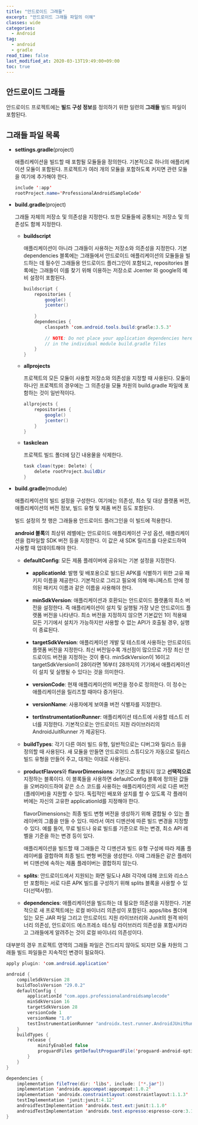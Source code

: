 ```yaml
---
title: "안드로이드 그래들"
excerpt: "안드로이드 그래들 파일의 이해"
classes: wide
categories: 
  - Android
tag:
  - android
  - gradle
read_time: false
last_modified_at: 2020-03-13T19:49:00+09:00
toc: true
---
```


## 안드로이드 그래들

안드로이드 프로젝트에는 **빌드 구성 정보**를 정의하기 위한 일련의 **그래들** 빌드 파일이 포함된다.



## 그래들 파일 목록

- **settings.gradle**(project)

  애플리케이션을 빌드할 때 포함될 모듈들을 정의한다. 기본적으로 하나의 애플리케이션 모듈이 포함된다. 프로젝트가 여러 개의 모듈을 포함하도록 커지면 관련 모듈을 여기에 추가해야 한다.

  ```java
  include ':app'
  rootProject.name='ProfessionalAndroidSampleCode'
  ```

- **build.gradle**(project)

  그래들 자체의 저장소 및 의존성을 지정한다. 또한 모듈들에 공통되는 저장소 및 의존성도 함께 지정한다.

  - **buildscript**

    애플리케이션이 아니라 그래들이 사용하는 저장소와 의존성을 지정한다. 기본 dependencies 블록에는 그래들에서 안드로이드 애플리케이션의 모듈들을 빌드하는 데 필수인 그래들용 안드로이드 플러그인이 포함되고, repositories 블록에는 그래들이 이를 찾기 위해 이용하는 저장소로 Jcenter 와 google의 예비 설정이 포함된다.

    ```java
    buildscript {
        repositories {
            google()
            jcenter()
            
        }
        dependencies {
            classpath 'com.android.tools.build:gradle:3.5.3'
            
            // NOTE: Do not place your application dependencies here; they belong
            // in the individual module build.gradle files
        }
    }
    ```

  - **allprojects**

    프로젝트의 모든 모듈이 사용할 저장소와 의존성을 지정할 때 사용된다. 모듈이 하나인 프로젝트의 경우에는 그 의존성을 모듈 차원의 build.gradle 파일에 포함하는 것이 일반적이다.

    ```java
    allprojects {
        repositories {
            google()
            jcenter()
        }
    }
    ```

  - **taskclean**

    프로젝트 빌드 폴더에 담긴 내용물을 삭제한다.

    ```java
    task clean(type: Delete) {
        delete rootProject.buildDir
    }
    ```

- **build.gradle**(module)

  애플리케이션의 빌드 설정을 구성한다. 여기에는 의존성, 최소 및 대상 플랫폼 버전, 애플리케이션의 버전 정보, 빌드 유형 및 제품 버전 등도 포함된다.

  빌드 설정의 첫 행은 그래들용 안드로이드 플러그인을 이 빌드에 적용한다.

  **android 블록**의 최상위 레벨에는 안드로이드 애플리케이션 구성 옵션, 애플리케이션을 컴파일할 SDK 버전 등을 지정한다. 이 값은 새 SDK 릴리즈를 다운로드하여 사용할 때 업데이트해야 한다.

  - **defaultConfig**: 모든 제품 플레이버에 공유되는 기본 설정을 지정한다.

    - **applicationId**: 발행 및 배포용으로 빌드된 APK를 식별하기 위한 고유 패키지 이름을 제공한다. 기본적으로 그리고 필요에 의해 매니페스트 안에 정의된 패키지 이름과 같은 이름을 사용해야 한다.

    - **minSdkVersion**: 애플리케이션과 호환되는 안드로이드 플랫폼의 최소 버전을 설정한다. 즉 애플리케이션이 설치 및 실행될 가장 낮은 안드로이드 플랫폼 버전을 나타낸다. 최소 버전을 지정하지 않으면 기본값인 1이 적용돼 모든 기기에서 설치가 가능하지만 사용할 수 없는 API가 호출될 경우, 실행이 종료된다.

    - **targetSdkVersion**: 애플리케이션 개발 및 테스트에 사용하는 안드로이드 플랫폼 버전을 지정한다. 최신 버전일수록 개선점이 많으므로 가장 최신 안드로이드 버전을 지정하는 것이 좋다. minSdkVersion이 16이고 targetSdkVersion이 28이라면 16부터 28까지의 기기에서 애플리케이션이 설치 및 실행될 수 있다는 것을 의미한다.

    - **versionCode**: 현재 애플리케이션의 버전을 정수로 정의한다. 이 정수는 애플리케이션을 릴리즈할 때마다 증가된다.

    - **versionName**: 사용자에게 보여줄 버전 식별자를 지정한다.

    - **tertInstrumentationRunner**: 애플리케이션 테스트에 사용할 테스트 러너를 지정한다. 기본적으로는 안드로이드 지원 라이브러리의 AndroidJuitRunner 가 제공된다. 

  - **buildTypes**: 각기 다른 여러 빌드 유형, 일반적으로는 디버그와 릴리스 등을 정의할 때 사용된다. 새 모듈을 만들면 안드로이드 스튜디오가 자동으로 릴리스 빌드 유형을 만들어 주고, 대개는 이대로 사용된다.

  - **productFlavors**와 **flavorDimensions**: 기본으로 포함되지 않고 **선택적으로** 지정하는 블록이다. 이 블록들을 사용하면 defaultConfig 블록에 정의된 값들을 오버라이드하여 같은 소스 코드를 사용하는 애플리케이션의 서로 다른 버전(플레이버)을 지원할 수 있다. 독립적인 배포와 설치를 할 수 있도록 각 플레이버에는 자신의 고유한 applicationId를 지정해야 한다.

    flavorDimensions는 최종 빌드 변형 버전을 생성하기 위해 결합될 수 있는 플레이버의 그룹을 만들 수 있다. 따라서 여러 디멘션에 따른 빌드 변경을 지정할 수 있다. 예를 들어, 무료 빌드나 유료 빌드를 기준으로 하는 변경, 최소 API 레벨을 기준을 하는 변경 등이 있다.

    애플리케이션을 빌드할 때 그래들은 각 디멘션과 빌드 유형 구성에 따라 제품 플레이버를 결합하여 최종 빌드 변형 버전을 생성한다. 이때 그래들은 같은 플레이버 디멘션에 속하는 제품 플레이버는 결합하지 않는다.

  - **splits**: 안드로이드에서 지원되는 화면 밀도나 ABI 각각에 대해 코드와 리소스만 포함하는 서로 다른 APK 빌드를 구성하기 위해 splits 블록을 사용할 수 있다(선택사항).

  - **dependencies**: 애플리케이션을 빌드하는 데 필요한 의존성을 지정한다.
     기본적으로 새 프로젝트에는 로컬 바이너리 의존성이 포함된다. apps/libs 폴더에 있는 모든 JAR 파일 그리고 안드로이드 지원 라이브러리와 Junit의 원격 바이너리 의존성, 안드로이드 에스프레소 테스팅 라이브러리 의존성을 포함시키라고 그래들에게 알려주는 것이 로컬 바이너리 의존성이다.

  

대부분의 경우 프로젝트 영역의 그래들 파일은 건드리지 않아도 되지만 모듈 차원의 그래들 빌드 파일들은 지속적인 변경이 필요하다.

```java
apply plugin: 'com.android.application'

android {
    compileSdkVersion 28
    buildToolsVersion "29.0.2"
    defaultConfig {
        applicationId "com.apps.professionalandroidsamplecode"
        minSdkVersion 16
        targetSdkVersion 28
        versionCode 1
        versionName "1.0"
        testInstrumentationRunner "androidx.test.runner.AndroidJUnitRunner"
    }
    buildTypes {
        release {
            minifyEnabled false
            proguardFiles getDefaultProguardFile('proguard-android-optimize.txt'), 					'proguard-rules.pro'
        }
    }
}

dependencies {
    implementation fileTree(dir: 'libs', include: ['*.jar'])
    implementation 'androidx.appcompat:appcompat:1.0.2'
    implementation 'androidx.constraintlayout:constraintlayout:1.1.3'
    testImplementation 'junit:junit:4.12'
    androidTestImplementation 'androidx.test.ext:junit:1.1.0'
    androidTestImplementation 'androidx.test.espresso:espresso-core:3.1.1'
}
```